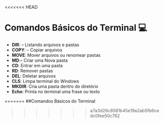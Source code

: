 <<<<<<< HEAD
# Comandos Básicos do Terminal :computer:



- **DIR**: – Listando arquivos e pastas
- **COPY**: – Copiar arquivos
- **MOVE**: Mover arquivos ou renomear pastas
- **MD**:– Criar uma Nova pasta
- **CD**: Entrar em uma pasta
- **RD**: Remover pastas
- **DEL**: Deletar arquivos
- **CLS**: Limpa terminal do Windows
- **MKDIR**: Cria uma pasta dentro do diretório
- **Echo**: Printa  no terminal uma frase ou texto 

=======
##Comandos Básicos do Terminal
>>>>>>> a7a3d29c8581b45e19a2ab5fb6cedc0fee50c762


